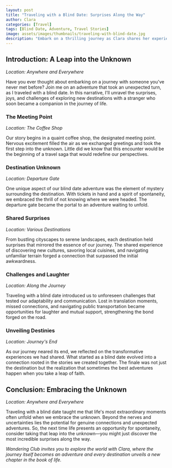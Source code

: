 ```yaml
---
layout: post
title: "Traveling with a Blind Date: Surprises Along the Way"
author: Clara
categories: [Travel]
tags: [Blind Date, Adventure, Travel Stories]
image: assets/images/thumbnails/traveling-with-blind-date.jpg
description: "Embark on a thrilling journey as Clara shares her experiences of traveling with a blind date. Join her in discovering the unexpected surprises and creating memories that redefine the meaning of adventure and connection."
---
```


## Introduction: A Leap into the Unknown

*Location: Anywhere and Everywhere*

Have you ever thought about embarking on a journey with someone you've never met before? Join me on an adventure that took an unexpected turn, as I traveled with a blind date. In this narrative, I'll unravel the surprises, joys, and challenges of exploring new destinations with a stranger who soon became a companion in the journey of life.

### The Meeting Point

*Location: The Coffee Shop*

Our story begins in a quaint coffee shop, the designated meeting point. Nervous excitement filled the air as we exchanged greetings and took the first step into the unknown. Little did we know that this encounter would be the beginning of a travel saga that would redefine our perspectives.

### Destination Unknown

*Location: Departure Gate*

One unique aspect of our blind date adventure was the element of mystery surrounding the destination. With tickets in hand and a spirit of spontaneity, we embraced the thrill of not knowing where we were headed. The departure gate became the portal to an adventure waiting to unfold.

### Shared Surprises

*Location: Various Destinations*

From bustling cityscapes to serene landscapes, each destination held surprises that mirrored the essence of our journey. The shared experience of discovering new cultures, savoring local cuisines, and navigating unfamiliar terrain forged a connection that surpassed the initial awkwardness.

### Challenges and Laughter

*Location: Along the Journey*

Traveling with a blind date introduced us to unforeseen challenges that tested our adaptability and communication. Lost in translation moments, missed connections, and navigating public transportation became opportunities for laughter and mutual support, strengthening the bond forged on the road.

### Unveiling Destinies

*Location: Journey's End*

As our journey neared its end, we reflected on the transformative experiences we had shared. What started as a blind date evolved into a connection rooted in the stories we created together. The finale was not just the destination but the realization that sometimes the best adventures happen when you take a leap of faith.

## Conclusion: Embracing the Unknown

*Location: Anywhere and Everywhere*

Traveling with a blind date taught me that life's most extraordinary moments often unfold when we embrace the unknown. Beyond the nerves and uncertainties lies the potential for genuine connections and unexpected adventures. So, the next time life presents an opportunity for spontaneity, consider taking that leap into the unknown—you might just discover the most incredible surprises along the way.

*Wandering Club invites you to explore the world with Clara, where the journey itself becomes an adventure and every destination unveils a new chapter in the book of life.*
